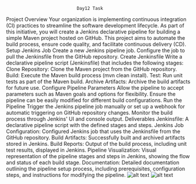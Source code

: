                                Day12 Task

Project Overview
Your organization is implementing continuous integration (CI) practices to streamline the software development lifecycle. As part of this initiative, you will create a Jenkins declarative pipeline for building a simple Maven project hosted on GitHub. This project aims to automate the build process, ensure code quality, and facilitate continuous delivery (CD).
Setup Jenkins Job
Create a new Jenkins pipeline job.
Configure the job to pull the Jenkinsfile from the GitHub repository.
Create Jenkinsfile
Write a declarative pipeline script (Jenkinsfile) that includes the following stages:
Clone Repository: Clone the Maven project from the GitHub repository.
Build: Execute the Maven build process (mvn clean install).
Test: Run unit tests as part of the Maven build.
Archive Artifacts: Archive the build artifacts for future use.
Configure Pipeline Parameters
Allow the pipeline to accept parameters such as Maven goals and options for flexibility.
Ensure the pipeline can be easily modified for different build configurations.
Run the Pipeline
Trigger the Jenkins pipeline job manually or set up a webhook for automatic triggering on GitHub repository changes.
Monitor the build process through Jenkins' UI and console output.
Deliverables
Jenkinsfile: A declarative pipeline script with the defined stages and steps.
Jenkins Job Configuration: Configured Jenkins job that uses the Jenkinsfile from the GitHub repository.
Build Artifacts: Successfully built and archived artifacts stored in Jenkins.
Build Reports: Output of the build process, including unit test results, displayed in Jenkins.
Pipeline Visualization: Visual representation of the pipeline stages and steps in Jenkins, showing the flow and status of each build stage.
Documentation: Detailed documentation outlining the pipeline setup process, including prerequisites, configuration steps, and instructions for modifying the pipeline.
![alt text](../ab.jpg)
![alt text](<Screenshot from 2024-07-24 17-19-00-1.png>)


